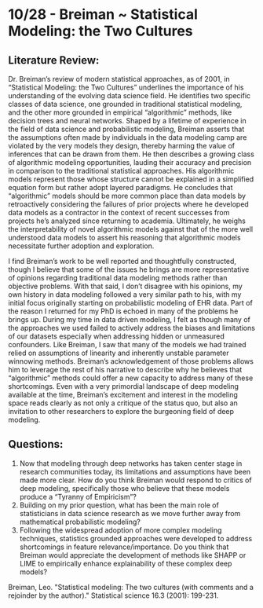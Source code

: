 # 10/28 - Breiman ~ Statistical Modeling: the Two Cultures
## Literature Review:
Dr. Breiman’s review of modern statistical approaches, as of 2001, in “Statistical Modeling: the Two Cultures” underlines the importance of his understanding of the evolving data science field. He identifies two specific classes of data science, one grounded in traditional statistical modeling, and the other more grounded in empirical “algorithmic” methods, like decision trees and neural networks. Shaped by a lifetime of experience in the field of data science and probabilistic modeling, Breiman asserts that the assumptions often made by individuals in the data modeling camp are violated by the very models they design, thereby harming the value of inferences that can be drawn from them. He then describes a growing class of algorithmic modeling opportunities, lauding their accuracy and precision in comparison to the traditional statistical approaches. His algorithmic models represent those whose structure cannot be explained in a simplified equation form but rather adopt layered paradigms. He concludes that “algorithmic” models should be more common place than data models by retroactively considering the failures of prior projects where he developed data models as a contractor in the context of recent successes from projects he’s analyzed since returning to academia. Ultimately, he weighs the interpretability of novel algorithmic models against that of the more well understood data models to assert his reasoning that algorithmic models necessitate further adoption and exploration.


I find Breiman’s work to be well reported and thoughtfully constructed, though I believe that some of the issues he brings are more representative of opinions regarding traditional data modeling methods rather than objective problems. With that said, I don’t disagree with his opinions, my own history in data modeling followed a very similar path to his, with my initial focus originally starting on probabilistic modeling of EHR data. Part of the reason I returned for my PhD is echoed in many of the problems he brings up. During my time in data driven modeling, I felt as though many of the approaches we used failed to actively address the biases and limitations of our datasets especially when addressing hidden or unmeasured confounders. Like Breiman, I saw that many of the models we had trained relied on assumptions of linearity and inherently unstable parameter winnowing methods. Breiman’s acknowledgement of those problems allows him to leverage the rest of his narrative to describe why he believes that “algorithmic” methods could offer a new capacity to address many of these shortcomings. Even with a very primordial landscape of deep modeling available at the time, Breiman’s excitement and interest in the modeling space reads clearly as not only a critique of the status quo, but also an invitation to other researchers to explore the burgeoning field of deep modeling. 

## Questions:
1.	Now that modeling through deep networks has taken center stage in research communities today, its limitations and assumptions have been made more clear. How do you think Breiman would respond to critics of deep modeling, specifically those who believe that these models produce a “Tyranny of Empiricism”?
2.	Building on my prior question, what has been the main role of statisticians in data science research as we move further away from mathematical probabilistic modeling? 
3.	Following the widespread adoption of more complex modeling techniques, statistics grounded approaches were developed to address shortcomings in feature relevance/importance. Do you think that Breiman would appreciate the development of methods like SHAPP or LIME to empirically enhance explainability of these complex deep models?

Breiman, Leo. "Statistical modeling: The two cultures (with comments and a rejoinder by the author)." Statistical science 16.3 (2001): 199-231.

